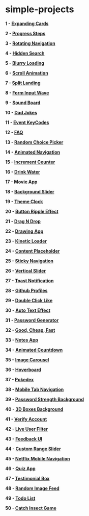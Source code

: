 # simple-projects

**1 - [Expanding Cards](https://sviut.github.io/simple-projects/01-Expanding%20Cards/)**

**2 - [Progress Steps](https://sviut.github.io/simple-projects/02-Progress%20Steps/)**

**3 - [Rotating Navigation](https://sviut.github.io/simple-projects/03-Rotating%20Navigation/)**

**4 - [Hidden Search](https://sviut.github.io/simple-projects/04-Hidden%20Search/)**

**5 - [Blurry Loading](https://sviut.github.io/simple-projects/05-Blurry%20Loading/)**

**6 - [Scroll Animation](https://sviut.github.io/simple-projects/06-Scroll%20Animation/)**

**7 - [Split Landing](https://sviut.github.io/simple-projects/07-Split%20Landing/)**

**8 - [Form Input Wave](https://sviut.github.io/simple-projects/08-Form%20Input%20Wave/)**

**9 - [Sound Board](https://sviut.github.io/simple-projects/09-Sound%20Board/)**

**10 - [Dad Jokes](https://sviut.github.io/simple-projects/10-Dad%20Jokes/)**

**11 - [Event KeyCodes](https://sviut.github.io/simple-projects/11-Event%20KeyCodes/)**

**12 - [FAQ](https://sviut.github.io/simple-projects/12-FAQ/)**

**13 - [Random Choice Picker](https://sviut.github.io/simple-projects/13-Random%20Choice%20Picker/)**

**14 - [Animated Navigation](https://sviut.github.io/simple-projects/14-Animated%20Navigation/)**

**15 - [Increment Counter](https://sviut.github.io/simple-projects/15-Increment%20Counter/)**

**16 - [Drink Water](https://sviut.github.io/simple-projects/16-Drink%20Water/)**

**17 - [Movie App](https://sviut.github.io/simple-projects/17-Movie%20App/)**

**18 - [Background Slider](https://sviut.github.io/simple-projects/18-Background%20Slider/index.html)**

**19 - [Theme Clock](https://sviut.github.io/simple-projects/19-Theme%20Clock/)**

**20 - [Button Ripple Effect](https://sviut.github.io/simple-projects/20-Button%20Ripple%20Effect/)**

**21 - [Drag N Drop](https://sviut.github.io/simple-projects/21-Drag%20N%20Drop/)**

**22 - [Drawing App](https://sviut.github.io/simple-projects/22-Drawing%20App/)**

**23 - [Kinetic Loader](https://sviut.github.io/simple-projects/23-Kinetic%20Loader/)**

**24 - [Content Placeholder](https://sviut.github.io/simple-projects/24-Content%20Placeholder/)**

**25 - [Sticky Navigation](https://sviut.github.io/simple-projects/25-Sticky%20Navigation/)**

**26 - [Vertical Slider](https://sviut.github.io/simple-projects/26-Vertical%20Slider/)**

**27 - [Toast Notification](https://sviut.github.io/simple-projects/27-Toast%20Notification/)**

**28 - [Github Profiles](https://sviut.github.io/simple-projects/28-Github%20Profiles/)**

**29 - [Double Click Like](https://sviut.github.io/simple-projects/29-Double%20Click%20Like/)**

**30 - [Auto Text Effect](https://sviut.github.io/simple-projects/30-Auto%20Text%20Effect/)**

**31 - [Password Generator](https://sviut.github.io/simple-projects/31-Password%20Generator/)**

**32 - [Good, Cheap, Fast](https://sviut.github.io/simple-projects/32-Good%20Cheap%20Fast/index.html)**

**33 - [Notes App](https://sviut.github.io/simple-projects/33-Notes%20App/)**

**34 - [Animated Countdown](https://sviut.github.io/simple-projects/34-Animated%20Countdown/)**

**35 - [Image Carousel](https://sviut.github.io/simple-projects/35-Image%20Carousel/)**

**36 - [Hoverboard](https://sviut.github.io/simple-projects/36-Hoverboard/)**

**37 - [Pokedex](https://sviut.github.io/simple-projects/37-Pokedex/)**

**38 - [Mobile Tab Navigation](https://sviut.github.io/simple-projects/38-Mobile%20Tab%20Navigation/)**

**39 - [Password Strength Background](https://sviut.github.io/simple-projects/39-Password%20Strength%20Background/)**

**40 - [3D Boxes Background](https://sviut.github.io/simple-projects/40-3D%20Boxes%20Background/)**

**41 - [Verify Account](https://sviut.github.io/simple-projects/41-Verify%20Account/)**

**42 - [Live User Filter](https://sviut.github.io/simple-projects/42-Live%20User%20Filter/)**

**43 - [Feedback UI](https://sviut.github.io/simple-projects/43-Feedback/index.html)**

**44 - [Custom Range Slider](https://sviut.github.io/simple-projects/44-Custom%20Range%20Slider/)**

**45 - [Netflix Mobile Navigation](https://sviut.github.io/simple-projects/45-Netflix%20Mobile%20Navigation/)**

**46 - [Quiz App](https://sviut.github.io/simple-projects/46-Quiz%20App/)**

**47 - [Testimonial Box](https://sviut.github.io/simple-projects/47-Testimonial%20Box/)**

**48 - [Random Image Feed](https://sviut.github.io/simple-projects/48-Random%20Image%20Feed/)**

**49 - [Todo List](https://sviut.github.io/simple-projects/49-Todo%20List/)**

**50 - [Catch Insect Game](https://sviut.github.io/simple-projects/50-Catch%20Insect%20Game/)**
